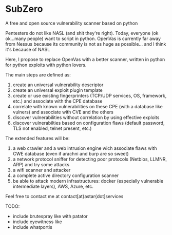 # SubZero
A free and open source vulnerability scanner based on python

Pentesters do not like NASL (and shit they're right). Today, everyone (ok ok...many people) want to script in python.
OpenVas is currently far away from Nessus because its community is not as huge as possible... and I think it's because of NASL

Here, I propose to replace OpenVas with a better scanner, written in python for python exploits with python lovers.

The main steps are defined as:
1) create an universal vulnerability descriptor
1) create an universal exploit plugin template
2) create or use existing fingerprinters (TCP/UDP services, OS, framework, etc.) and associate with the CPE database
3) correlate with known vulnerabilities on these CPE (with a database like vulners) and associate with CVE and the others
4) discover vulnerabilities without correlation by using effective exploits
5) discover vulnerabilties based on configuration flaws (default password, TLS not enabled, telnet present, etc.)

The extended features will be:
1) a web crawler and a web intrusion engine wich associate flaws with CWE database (even if arachni and burp are so sweet)
2) a network protocol sniffer for detecting poor protocols (Netbios, LLMNR, ARP) and try some attacks
3) a wifi scanner and attacker
4) a complete active directory configuration scanner
5) be able to attack modern infrastructures: docker (especially vulnerable intermediate layers), AWS, Azure, etc.

Feel free to contact me at contact[at}astar{dot]services


TODO:
- include brutespray like with patator
- include eyewitness like
- include whatportis

